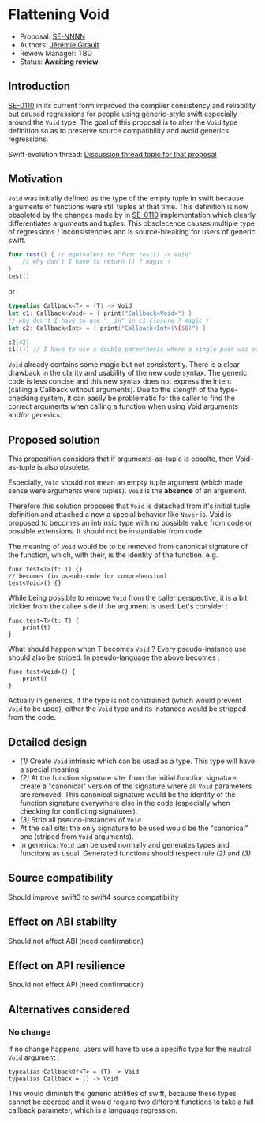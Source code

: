 # Flattening Void

* Proposal: [SE-NNNN](NNNN-flatening-void.md)
* Authors: [Jérémie Girault](https://github.com/jeremiegirault)
* Review Manager: TBD
* Status: **Awaiting review**

## Introduction

[SE-0110](https://github.com/apple/swift-evolution/blob/master/proposals/0110-distingish-single-tuple-arg.md) in its current form improved the compiler consistency and reliability but caused regressions for people using generic-style swift especially around the `Void` type.
The goal of this proposal is to alter the `Void` type definition so as to preserve source compatibility and avoid generics regressions.

Swift-evolution thread: [Discussion thread topic for that proposal](https://lists.swift.org/pipermail/swift-evolution/)

## Motivation

`Void` was initially defined as the type of the empty tuple in swift because arguments of functions were still tuples at that time. This definition is now obsoleted by the changes made by in [SE-0110](https://github.com/apple/swift-evolution/blob/master/proposals/0110-distingish-single-tuple-arg.md) implementation which clearly differentiates arguments and tuples. This obsolecence causes multiple type of regressions / inconsistencies and is source-breaking for users of generic swift.

```swift
func test() { // equivalent to "func test() -> Void"
	// why don't I have to return () ? magic !
}
test()
```

or

```swift
typealias Callback<T> = (T) -> Void
let c1: Callback<Void> = { print("Callback<Void>") } 
// why don't I have to use "_ in" in c1 closure ? magic !
let c2: Callback<Int> = { print("Callback<Int>(\($0)") }

c2(42)
c1(()) // I have to use a double parenthesis where a single pair was valid in swift3. not magic ?
```

`Void` already contains some magic but not consistently.
There is a clear drawback in the clarity and usability of the new code syntax. The generic code is less concise and this new syntax does not express the intent (calling a Callback without arguments).
Due to the stength of the type-checking system, it can easily be problematic for the caller to find the correct arguments when calling a function when using Void arguments and/or generics.

## Proposed solution

This proposition considers that if arguments-as-tuple is obsolte, then Void-as-tuple is also obsolete.

Especially, `Void` should not mean an empty tuple argument (which made sense were arguments were tuples). `Void` is the **absence** of an argument.

Therefore this solution proposes that `Void` is detached from it's initial tuple definition and attached a new a special behavior like `Never` is.
Void is proposed to becomes an intrinsic type with no possible value from code or possible extensions. It should not be instantiable from code.

The meaning of `Void` would be to be removed from canonical signature of the function, which, with their, is the identity of the function. e.g.

```
func test<T>(t: T) {}
// becomes (in pseudo-code for comprehension)
test<Void>() {}
```

While being possible to remove `Void` from the caller perspective, it is a bit trickier from the callee side if the argument is used. Let's consider :

```
func test<T>(t: T) {
	print(t)
}
```

What should happen when T becomes `Void` ? Every pseudo-instance use should also be striped. In pseudo-language the above becomes :

```
func test<Void>() {
	print()
}
```

Actually in generics, if the type is not constrained (which would prevent `Void` to be used), either the `Void` type and its instances would be stripped from the code.


## Detailed design

- *(1)* Create `Void` intrinsic which can be used as a type. This type will have a special meaning
- *(2)* At the function signature site: from the initial function signature, create a "canonical" version of the signature where all `Void` parameters are removed. This canonical signature would be the identity of the function signature everywhere else in the code (especially when checking for conflicting signatures).
- *(3)* Strip all pseudo-instances of `Void`
- At the call site: the only signature to be used would be the "canonical" one (striped from `Void` arguments).
- In generics: `Void` can be used normally and generates types and functions as usual. Generated functions should respect rule *(2)* and *(3)*

## Source compatibility

Should improve swift3 to swift4 source compatibility

## Effect on ABI stability

Should not affect ABI (need confirmation)

## Effect on API resilience

Should not effect API (need confirmation)

## Alternatives considered

### No change

If no change happens, users will have to use a specific type for the neutral `Void` argument :

```
typealias CallbackOf<T> = (T) -> Void
typealias Callback = () -> Void
```

This would diminish the generic abilities of swift, because these types cannot be coerced and it would require two different functions to take a full callback parameter, which is a language regression.


